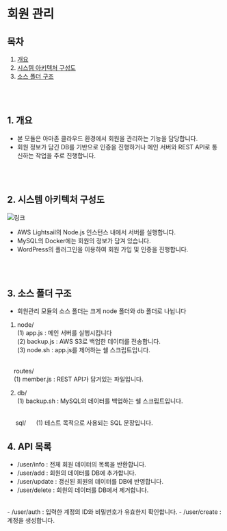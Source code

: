 # 회원 관리

## 목차
1. [개요](#1-개요)
2. [시스템 아키텍처 구성도](#2-시스템-아키텍처-구성도)   
3. [소스 폴더 구조](#3-소스-폴더-구조)   
<br/>
<br/>

## 1. 개요
- 본 모듈은 아마존 클라우드 환경에서 회원을 관리하는 기능을 담당합니다.
- 회원 정보가 담긴 DB를 기반으로 인증을 진행하거나 메인 서버와 REST API로 통신하는 작업을 주로 진행합니다.
<br/>
<br/>

## 2. 시스템 아키텍처 구성도
![링크](https://www.notion.so/signed/https%3A%2F%2Fs3-us-west-2.amazonaws.com%2Fsecure.notion-static.com%2F26079d2d-ca9a-4249-9163-d434cbd7e305%2FUntitled.png?table=block&id=f6622242-2edb-46f4-9e09-11efe08ee66b&spaceId=46a46a25-581b-4261-ba40-fdefadd8fd7a&name=Untitled.png&userId=9f1ffc9c-3e09-4541-b4f2-f4c42f6ffbfb&cache=v2)

- AWS Lightsail의 Node.js 인스턴스 내에서 서버를 실행합니다.
- MySQL의 Docker에는 회원의 정보가 담겨 있습니다.
- WordPress의 플러그인을 이용하여 회원 가입 및 인증을 진행합니다.
<br/>
<br/>

## 3. 소스 폴더 구조
- 회원관리 모듈의 소스 폴더는 크게 node 폴더와 db 폴더로 나뉩니다 </br>

1) node/   
(1) app.js : 메인 서버를 실행시킵니다   
(2) backup.js : AWS S3로 백업한 데이터를 전송합니다.   
(3) node.sh : app.js를 제어하는 쉘 스크립트입니다.  
<br/> 
&nbsp;&nbsp;&nbsp;&nbsp;routes/   
<br/>
&nbsp;&nbsp;&nbsp;&nbsp;(1) member.js : REST API가 담겨있는 파일입니다.

2. db/   
(1) backup.sh : MySQL의 데이터를 백업하는 쉘 스크립트입니다.
<br/>   
&nbsp;&nbsp;&nbsp;&nbsp; sql/   
&nbsp;&nbsp;&nbsp;&nbsp; (1) 테스트 목적으로 사용되는 SQL 문장입니다.   
<br/>

## 4. API 목록
- /user/info : 전체 회원 데이터의 목록을 반환합니다.   
- /user/add : 회원의 데이터를 DB에 추가합니다.   
- /user/update : 갱신된 회원의 데이터를 DB에 반영합니다.   
- /user/delete : 회원의 데이터를 DB에서 제거합니다.   
<br/>
- /user/auth : 입력한 계정의 ID와 비밀번호가 유효한지 확인합니다.   
- /user/create : 계정을 생성합니다.   
